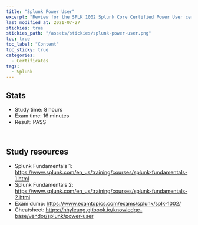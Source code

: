 ```yaml
---
title: "Splunk Power User"
excerpt: "Review for the SPLK 1002 Splunk Core Certified Power User certificate"
last_modified_at: 2021-07-27
stickies: true
stickies_path: "/assets/stickies/splunk-power-user.png"
toc: true
toc_label: "Content"
toc_sticky: true
categories:
  - Certificates
tags:
  - Splunk
---
```


## Stats
- Study time: 8 hours
- Exam time: 16 minutes
- Result: PASS

<br>

## Study resources
- Splunk Fundamentals 1: <https://www.splunk.com/en_us/training/courses/splunk-fundamentals-1.html>
- Splunk Fundamentals 2: <https://www.splunk.com/en_us/training/courses/splunk-fundamentals-2.html>
- Exam dump: <https://www.examtopics.com/exams/splunk/splk-1002/>
- Cheatsheet: <https://hhyleung.gitbook.io/knowledge-base/vendor/splunk/power-user>

<br>
